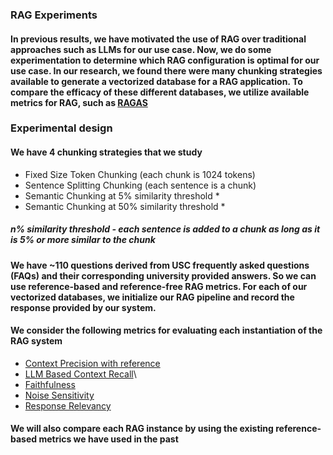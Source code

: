 ### RAG Experiments
#### In previous results, we have motivated the use of RAG over traditional approaches such as LLMs for our use case. Now, we do some experimentation to determine which RAG configuration is optimal for our use case. In our research, we found there were many chunking strategies available to generate a vectorized database for a RAG application. To compare the efficacy of these different databases, we utilize available metrics for RAG, such as [RAGAS](https://arxiv.org/abs/2309.15217)

### Experimental design
#### We have 4 chunking strategies that we study
- Fixed Size Token Chunking (each chunk is 1024 tokens)
- Sentence Splitting Chunking (each sentence is a chunk)
- Semantic Chunking at 5% similarity threshold *
- Semantic Chunking at 50% similarity threshold *

##### n% similarity threshold - each sentence is added to a chunk as long as it is 5% or more similar to the chunk

#### We have ~110 questions derived from USC frequently asked questions (FAQs) and their corresponding university provided answers. So we can use reference-based and reference-free RAG metrics. For each of our vectorized databases, we initialize our RAG pipeline and record the response provided by our system.

#### We consider the following metrics for evaluating each instantiation of the RAG system
- [Context Precision with reference](https://docs.ragas.io/en/stable/concepts/metrics/available_metrics/context_precision/#context-precision-without-reference:~:text=(sample)-,Context%20Precision%20with%20reference,-LLMContextPrecisionWithReference%20metric%20is)
- [LLM Based Context Recall](https://docs.ragas.io/en/stable/concepts/metrics/available_metrics/context_recall/)\
- [Faithfulness](https://docs.ragas.io/en/stable/concepts/metrics/available_metrics/faithfulness/)
- [Noise Sensitivity](https://docs.ragas.io/en/stable/concepts/metrics/available_metrics/noise_sensitivity/)
- [Response Relevancy](https://docs.ragas.io/en/stable/concepts/metrics/available_metrics/answer_relevance/)

#### We will also compare each RAG instance by using the existing reference-based metrics we have used in the past